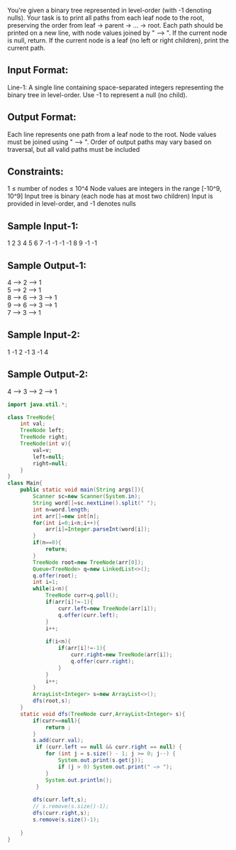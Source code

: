 You're given a binary tree represented in level-order (with -1 denoting nulls). Your task is to print all paths 
from each leaf node to the root, preserving the order from leaf → parent → … → root. 
Each path should be printed on a new line, with node values joined by " —> ".
If the current node is null, return.
If the current node is a leaf (no left or right children), print the current path.

Input Format:
------------
Line-1: A single line containing space-separated integers representing the binary tree in level-order.
Use -1 to represent a null (no child).

Output Format:
--------------
Each line represents one path from a leaf node to the root.
Node values must be joined using " —> ".
Order of output paths may vary based on traversal, but all valid paths must be included

Constraints:
-------------
1 ≤ number of nodes ≤ 10^4
Node values are integers in the range [-10^9, 10^9]
Input tree is binary (each node has at most two children)
Input is provided in level-order, and -1 denotes nulls

Sample Input-1:
------------------
1 2 3 4 5 6 7 -1 -1 -1 -1 8 9 -1 -1

Sample Output-1:
--------------
4 —> 2 —> 1  
5 —> 2 —> 1  
8 —> 6 —> 3 —> 1  
9 —> 6 —> 3 —> 1  
7 —> 3 —> 1

Sample Input-2:
-------------
1 -1 2 -1 3 -1 4

Sample Output-2:
-------------------
4 —> 3 —> 2 —> 1


```java
import java.util.*;

class TreeNode{
    int val;
    TreeNode left;
    TreeNode right;
    TreeNode(int v){
        val=v;
        left=null;
        right=null;
    }
}
class Main{
    public static void main(String args[]){
        Scanner sc=new Scanner(System.in);
        String word[]=sc.nextLine().split(" ");
        int n=word.length;
        int arr[]=new int[n];
        for(int i=0;i<n;i++){
            arr[i]=Integer.parseInt(word[i]);
        }
        if(n==0){
            return;
        }
        TreeNode root=new TreeNode(arr[0]);
        Queue<TreeNode> q=new LinkedList<>();
        q.offer(root);
        int i=1;
        while(i<n){
            TreeNode curr=q.poll();
            if(arr[i]!=-1){
                curr.left=new TreeNode(arr[i]);
                q.offer(curr.left);
            }
            i++;
            
            if(i<n){
                if(arr[i]!=-1){
                    curr.right=new TreeNode(arr[i]);
                    q.offer(curr.right);
                }
            }
            i++;
        }
        ArrayList<Integer> s=new ArrayList<>();
        dfs(root,s);
    }
    static void dfs(TreeNode curr,ArrayList<Integer> s){
        if(curr==null){
            return ;
        }
        s.add(curr.val);
         if (curr.left == null && curr.right == null) {
            for (int j = s.size() - 1; j >= 0; j--) {
                System.out.print(s.get(j));
                if (j > 0) System.out.print(" —> ");
            }
            System.out.println();
         }
        
        dfs(curr.left,s);
        // s.remove(s.size()-1);
        dfs(curr.right,s);
        s.remove(s.size()-1);
        
    }
}
```